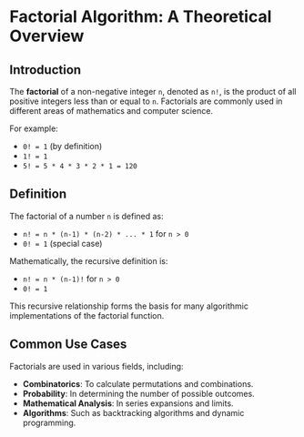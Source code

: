 # Factorial Algorithm: A Theoretical Overview

## Introduction
The **factorial** of a non-negative integer `n`, denoted as `n!`, is the product of all positive integers less than or equal to `n`. Factorials are commonly used in different areas of mathematics and computer science.

For example:
- `0! = 1` (by definition)
- `1! = 1`
- `5! = 5 * 4 * 3 * 2 * 1 = 120`

## Definition
The factorial of a number `n` is defined as:
- `n! = n * (n-1) * (n-2) * ... * 1` for `n > 0`
- `0! = 1` (special case)

Mathematically, the recursive definition is:
- `n! = n * (n-1)!` for `n > 0`
- `0! = 1`

This recursive relationship forms the basis for many algorithmic implementations of the factorial function.

## Common Use Cases
Factorials are used in various fields, including:
- **Combinatorics**: To calculate permutations and combinations.
- **Probability**: In determining the number of possible outcomes.
- **Mathematical Analysis**: In series expansions and limits.
- **Algorithms**: Such as backtracking algorithms and dynamic programming.

